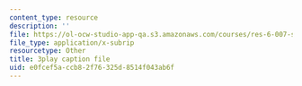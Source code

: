 ```yaml
---
content_type: resource
description: ''
file: https://ol-ocw-studio-app-qa.s3.amazonaws.com/courses/res-6-007-signals-and-systems-spring-2011/e0fcef5accb82f76325d8514f043ab6f_HKMY-8BqWWw.srt
file_type: application/x-subrip
resourcetype: Other
title: 3play caption file
uid: e0fcef5a-ccb8-2f76-325d-8514f043ab6f
---
```

